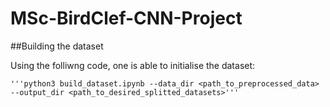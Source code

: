 # MSc-BirdClef-CNN-Project

##Building the dataset

Using the folliwng code, one is able to initialise the dataset:

    '''python3 build_dataset.ipynb --data_dir <path_to_preprocessed_data> --output_dir <path_to_desired_splitted_datasets>'''
    

